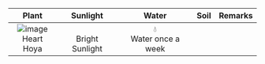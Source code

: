 | Plant | Sunlight | Water | Soil | Remarks |
|:---:|:---:|:---:|:---:|:---:|
| ![image](https://github.com/Zoham/Gardening/assets/20607448/9246a7c6-773b-41d6-979d-7160b75b9d6c) <br> Heart Hoya | <br> Bright Sunlight | 💧 <br> Water once a week |  |  | 
 
